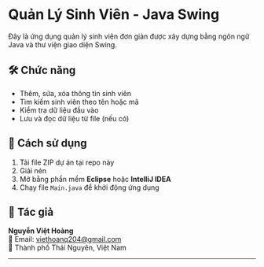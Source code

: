 # Quản Lý Sinh Viên - Java Swing

Đây là ứng dụng quản lý sinh viên đơn giản được xây dựng bằng ngôn ngữ Java và thư viện giao diện Swing.

## 🛠️ Chức năng
- Thêm, sửa, xóa thông tin sinh viên
- Tìm kiếm sinh viên theo tên hoặc mã
- Kiểm tra dữ liệu đầu vào
- Lưu và đọc dữ liệu từ file (nếu có)

## 🚀 Cách sử dụng
1. Tải file ZIP dự án tại repo này
2. Giải nén
3. Mở bằng phần mềm **Eclipse** hoặc **IntelliJ IDEA**
4. Chạy file `Main.java` để khởi động ứng dụng

## 👤 Tác giả
**Nguyễn Việt Hoàng**  
📧 Email: [viethoanq204@gmail.com](mailto:viethoanq204@gmail.com)  
📍 Thành phố Thái Nguyên, Việt Nam

---
